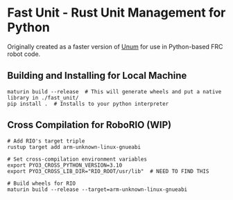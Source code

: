 # Fast Unit - Rust Unit Management for Python

Originally created as a faster version of [Unum](https://pypi.org/project/Unum/) 
for use in Python-based FRC robot code.

## Building and Installing for Local Machine

```shell
maturin build --release  # This will generate wheels and put a native library in ./fast_unit/
pip install .  # Installs to your python interpreter
```

## Cross Compilation for RoboRIO (WIP)

```shell
# Add RIO's target triple
rustup target add arm-unknown-linux-gnueabi

# Set cross-compilation environment variables
export PYO3_CROSS_PYTHON_VERSION=3.10
export PYO3_CROSS_LIB_DIR="RIO_ROOT/usr/lib"  # NEED TO FIND THIS

# Build wheels for RIO
maturin build --release --target=arm-unknown-linux-gnueabi 
```